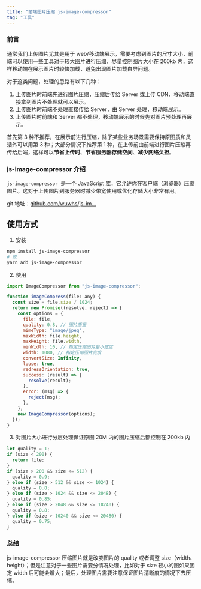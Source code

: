 ```yaml
---
title: "前端图片压缩 js-image-compressor"
tag: "工具"
---
```


### 前言

通常我们上传图片尤其是用于 web/移动端展示，需要考虑到图片的尺寸大小，前端可以使用一些工具对于较大图片进行压缩，尽量控制图片大小在 200kb 内，这样移动端在展示图片时较快加载，避免出现图片加载白屏问题。

对于这类问题，处理的思路有以下几种：

1. 上传图片时前端先进行图片压缩，压缩后传给 Server 或上传 CDN，移动端直接拿到图片不处理就可以展示。
2. 上传图片时前端不处理直接传给 Server，由 Server 处理，移动端展示。
3. 上传图片时前端和 Server 都不处理，移动端展示的时候先对图片预处理再展示。

首先第 3 种不推荐，在展示前进行压缩，除了某些业务场景需要保持原图质和灵活外可以用第 3 种；大部分情况下推荐第 1 种，在上传前由前端进行图片压缩再传给后端，这样可以**节省上传时**、**节省服务器存储空间**、**减少网络负担**。

### js-image-compressor 介绍

`js-image-compressor`  是一个 JavaScript 库，它允许你在客户端（浏览器）压缩图片。这对于上传图片到服务器时减少带宽使用或优化存储大小非常有用。

git 地址：[github.com/wuwhs/js-im…](https://github.com/wuwhs/js-image-compressor)

## 使用方式

1. 安装

```bash
npm install js-image-compressor
# 或
yarn add js-image-compressor
```

2. 使用

```js
import ImageCompressor from "js-image-compressor";

function imageCompress(file: any) {
  const size = file.size / 1024;
  return new Promise((resolve, reject) => {
    const options = {
      file: file,
      quality: 0.8, // 图片质量
      mimeType: "image/jpeg",
      maxWidth: file.height,
      maxHeight: file.width,
      minWidth: 10, // 指定压缩图片最小宽度
      width: 1080, // 指定压缩图片宽度
      convertSize: Infinity,
      loose: true,
      redressOrientation: true,
      success: (result) => {
        resolve(result);
      },
      error: (msg) => {
        reject(msg);
      },
    };
    new ImageCompressor(options);
  });
}
```

3. 对图片大小进行分层处理保证原图 20M 内的图片压缩后都控制在 200kb 内

```js
let quality = 1;
if (size < 200) {
  return file;
}
if (size > 200 && size <= 512) {
  quality = 0.9;
} else if (size > 512 && size <= 1024) {
  quality = 0.8;
} else if (size > 1024 && size <= 2048) {
  quality = 0.85;
} else if (size > 2048 && size <= 10240) {
  quality = 0.8;
} else if (size > 10240 && size <= 20480) {
  quality = 0.75;
}
```

### 总结

js-image-compressor 压缩图片就是改变图片的 quality 或者调整 size（width、height）；但是注意对于一些图片需要分情况处理，比如对于 size 较小的图如果固定 width 后可能会增大；最后，处理图片需要注意保证图片清晰度的情况下去压缩。
